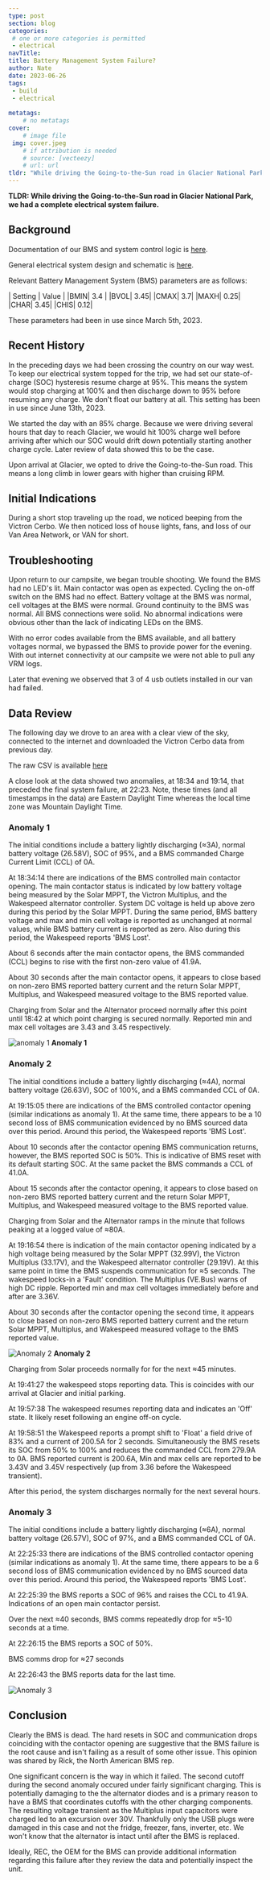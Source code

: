 ```yaml
---
type: post
section: blog
categories: 
 # one or more categories is permitted
 - electrical
navTitle: 
title: Battery Management System Failure?
author: Nate
date: 2023-06-26
tags:
 - build
 - electrical
 
metatags:
	# no metatags
cover: 
	# image file
 img: cover.jpeg
	# if attribution is needed
	# source: [vecteezy]
	# url: url
tldr: "While driving the Going-to-the-Sun road in Glacier National Park, we had a complete electrical system failure."
---
```


**TLDR: While driving the Going-to-the-Sun road in Glacier National Park, we had a complete electrical system failure.**

## Background

Documentation of our BMS and system control logic is [here](/van/electrical/BMS_wiring_logic/REC_Q_BMS_Wiring_Logic).

General electrical system design and schematic is [here](/van/electrical/electrical_overview/electrical).

Relevant Battery Management System (BMS) parameters are as follows:

| Setting | Value |
|BMIN| 3.4 |
|BVOL| 3.45|
|CMAX| 3.7|
|MAXH| 0.25|
|CHAR| 3.45|
|CHIS| 0.12|

These parameters had been in use since March 5th, 2023.

## Recent History

In the preceding days we had been crossing the country on our way west. To keep our electrical system topped for the trip, we had set our state-of-charge (SOC) hysteresis resume charge at 95%. This means the system would stop charging at 100% and then discharge down to 95% before resuming any charge. We don't float our battery at all. This setting has been in use since June 13th, 2023.

We started the day with an 85% charge. Because we were driving several hours that day to reach Glacier, we would hit 100% charge well before arriving after which our SOC would drift down potentially starting another charge cycle. Later review of data showed this to be the case.

Upon arrival at Glacier, we opted to drive the Going-to-the-Sun road. This means a long climb in lower gears with higher than cruising RPM.

## Initial Indications

During a short stop traveling up the road, we noticed beeping from the Victron Cerbo. We then noticed loss of house lights, fans, and loss of our Van Area Network, or VAN for short.

## Troubleshooting

Upon return to our campsite, we began trouble shooting. We found the BMS had no LED's lit. Main contactor was open as expected. Cycling the on-off switch on the BMS had no effect. Battery voltage at the BMS was normal, cell voltages at the BMS were normal. Ground continuity to the BMS was normal. All BMS connections were solid. No abnormal indications were obvious other than the lack of indicating LEDs on the BMS.

With no error codes available from the BMS available, and all battery voltages normal, we bypassed the BMS to provide power for the evening. With out internet connectivity at our campsite we were not able to pull any VRM logs.

Later that evening we observed that 3 of 4 usb outlets installed in our van had failed.

## Data Review

The following day we drove to an area with a clear view of the sky, connected to the internet and downloaded the Victron Cerbo data from previous day.

The raw CSV is available [here](Rusalka_20230626-1600_to_20230626-2059.csv)

A close look at the data showed two anomalies, at 18:34 and 19:14, that preceded the final system failure, at 22:23. Note, these times (and all timestamps in the data) are Eastern Daylight Time whereas the local time zone was Mountain Daylight Time.

### Anomaly 1

The initial conditions include a battery lightly discharging (≈3A), normal battery voltage (26.58V), SOC of 95%, and a BMS commanded Charge Current Limit (CCL) of 0A.

At 18:34:14 there are indications of the BMS controlled main contactor opening. The main contactor status is indicated by low battery voltage being measured by the Solar MPPT, the Victron Multiplus, and the Wakespeed alternator controller. System DC voltage is held up above zero during this period by the Solar MPPT. During the same period, BMS battery voltage and max and min cell voltage is reported as unchanged at normal values, while BMS battery current is reported as zero. Also during this period, the Wakespeed reports 'BMS Lost'.

About 6 seconds after the main contactor opens, the BMS commanded (CCL) begins to rise with the first non-zero value of 41.9A.

About 30 seconds after the main contactor opens, it appears to close based on non-zero BMS reported battery current and the return Solar MPPT, Multiplus, and Wakespeed measured voltage to the BMS reported value.

Charging from Solar and the Alternator proceed normally after this point until 18:42 at which point charging is secured normally. Reported min and max cell voltages are 3.43 and 3.45 respectively.

![anomaly 1](https://docs.google.com/spreadsheets/d/e/2PACX-1vSbE8er3ijHyQXG_GIT9Z76bVsXoG58xG48BhMC4GSKLDf8ZlqKubbqRVlhcdLG17Iw3TwE8wU0vDPe/pubchart?oid=451174859&format=image)
**Anomaly 1**

### Anomaly 2

The initial conditions include a battery lightly discharging (≈4A), normal battery voltage (26.63V), SOC of 100%, and a BMS commanded CCL of 0A.

At 19:15:05 there are indications of the BMS controlled contactor opening (similar indications as anomaly 1). At the same time, there appears to be a 10 second loss of BMS communication evidenced by no BMS sourced data over this period. Around this period, the Wakespeed reports 'BMS Lost'.

About 10 seconds after the contactor opening BMS communication returns, however, the BMS reported SOC is 50%. This is indicative of BMS reset with its default starting SOC. At the same packet the BMS commands a CCL of 41.0A.

About 15 seconds after the contactor opening, it appears to close based on non-zero BMS reported battery current and the return Solar MPPT, Multiplus, and Wakespeed measured voltage to the BMS reported value.

Charging from Solar and the Alternator ramps in the minute that follows peaking at a logged value of ≈80A.

At 19:16:54 there is indication of the main contactor opening indicated by a high voltage being measured by the Solar MPPT (32.99V), the Victron Multiplus (33.17V), and the Wakespeed alternator controller (29.19V). At this same point in time the BMS suspends communication for ≈5 seconds. The wakespeed locks-in a 'Fault' condition. The Multiplus (VE.Bus) warns of high DC ripple. Reported min and max cell voltages immediately before and after are 3.36V.

About 30 seconds after the contactor opening the second time, it appears to close based on non-zero BMS reported battery current and the return Solar MPPT, Multiplus, and Wakespeed measured voltage to the BMS reported value.

![Anomaly 2](https://docs.google.com/spreadsheets/d/e/2PACX-1vSbE8er3ijHyQXG_GIT9Z76bVsXoG58xG48BhMC4GSKLDf8ZlqKubbqRVlhcdLG17Iw3TwE8wU0vDPe/pubchart?oid=163465309&format=image)
**Anomaly 2**

Charging from Solar proceeds normally for for the next ≈45 minutes.

At 19:41:27 the wakespeed stops reporting data. This is coincides with our arrival at Glacier and initial parking.

At 19:57:38 The wakespeed resumes reporting data and indicates an 'Off' state. It likely reset following an engine off-on cycle.

At 19:58:51 the Wakespeed reports a prompt shift to 'Float' a field drive of 83% and a current of 200.5A for 2 seconds. Simultaneously the BMS resets its SOC from 50% to 100% and reduces the commanded CCL from 279.9A to 0A. BMS reported current is 200.6A, Min and max cells are reported to be 3.43V and 3.45V respectively (up from 3.36 before the Wakespeed transient).

After this period, the system discharges normally for the next several hours.

### Anomaly 3

The initial conditions include a battery lightly discharging (≈6A), normal battery voltage (26.57V), SOC of 97%, and a BMS commanded CCL of 0A.

At 22:25:33 there are indications of the BMS controlled contactor opening (similar indications as anomaly 1). At the same time, there appears to be a 6 second loss of BMS communication evidenced by no BMS sourced data over this period. Around this period, the Wakespeed reports 'BMS Lost'.

At 22:25:39 the BMS reports a SOC of 96% and raises the CCL to 41.9A. Indications of an open main contactor persist.

Over the next ≈40 seconds, BMS comms repeatedly drop for ≈5-10 seconds at a time.

At 22:26:15 the BMS reports a SOC of 50%.

BMS comms drop for ≈27 seconds

At 22:26:43 the BMS reports data for the last time.

![Anomaly 3](https://docs.google.com/spreadsheets/d/e/2PACX-1vSbE8er3ijHyQXG_GIT9Z76bVsXoG58xG48BhMC4GSKLDf8ZlqKubbqRVlhcdLG17Iw3TwE8wU0vDPe/pubchart?oid=1953508423&format=image)

## Conclusion

Clearly the BMS is dead. The hard resets in SOC and communication drops coinciding with the contactor opening are suggestive that the BMS failure is the root cause and isn't failing as a result of some other issue. This opinion was shared by Rick, the North American BMS rep.

One significant concern is the way in which it failed. The second cutoff during the second anomaly occured under fairly significant charging. This is potentially damaging to the the alternator diodes and is a primary reason to have a BMS that coordinates cutoffs with the other charging components. The resulting voltage transient as the Multiplus input capacitors were charged led to an excursion over 30V. Thankfully only the USB plugs were damaged in this case and not the fridge, freezer, fans, inverter, etc. We won't know that the alternator is intact until after the BMS is replaced.

Ideally, REC, the OEM for the BMS can provide additional information regarding this failure after they review the data and potentially inspect the unit.

